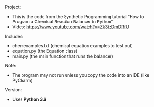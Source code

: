 Project: 
- This is the code from the Synthetic Programming tutorial "How to Program a Chemical Reaction Balancer in Python"
- Video: https://www.youtube.com/watch?v=Zk3tzDmDRfU

Includes:
- chemexamples.txt (chemical equation examples to test out)
- equation.py (the Equation class)
- main.py (the main function that runs the balancer)

Note: 
- The program may not run unless you copy the code into an IDE (like PyCharm)

Version:
- Uses <b>Python 3.6</b>
